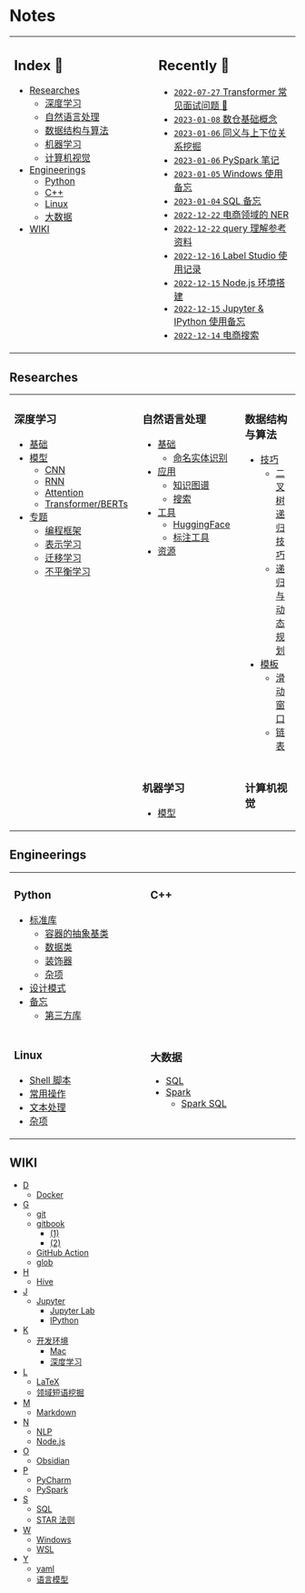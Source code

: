 Notes
===

<table>
<tr>
<td valign="top" width="1000">

<!-- omit in toc -->
## Index 📑

<!-- TOC -->
- [Researches](#researches)
    - [深度学习](#深度学习)
    - [自然语言处理](#自然语言处理)
    - [数据结构与算法](#数据结构与算法)
    - [机器学习](#机器学习)
    - [计算机视觉](#计算机视觉)
- [Engineerings](#engineerings)
    - [Python](#python)
    - [C++](#c)
    - [Linux](#linux)
    - [大数据](#大数据)
- [WIKI](#wiki)
<!-- TOC -->

</td>
<td valign="top" width="1000">

<!-- omit in toc -->
## Recently 📖
<!--START_SECTION:recent-->

- [`2022-07-27` Transformer 常见面试问题 📌](_archives/2022/05/Transformer常见面试问题.md)
- [`2023-01-08` 数仓基础概念](_archives/2023/01/数仓基础.md)
- [`2023-01-06` 同义与上下位关系挖掘](_archives/2022/12/同义与上下位挖掘.md)
- [`2023-01-06` PySpark 笔记](_archives/2023/01/PySpark笔记.md)
- [`2023-01-05` Windows 使用备忘](_archives/2023/01/Windows备忘.md)
- [`2023-01-04` SQL 备忘](_archives/2023/01/SQL备忘.md)
- [`2022-12-22` 电商领域的 NER](_archives/2022/12/电商NER.md)
- [`2022-12-22` query 理解参考资料](_archives/2022/12/query理解相关阅读.md)
- [`2022-12-16` Label Studio 使用记录](_archives/2022/12/label-studio使用记录.md)
- [`2022-12-15` Node.js 环境搭建](_archives/2022/12/nodejs环境.md)
- [`2022-12-15` Jupyter & IPython 使用备忘](_archives/2022/12/jupyter与ipython备忘.md)
- [`2022-12-14` 电商搜索](_archives/2022/12/电商搜索.md)


<!--END_SECTION:recent-->

</td>
</tr>
</table>


<!--START_SECTION:notes-->

## Researches

<table>
<tr>
<td rowspan="3" valign="top" width="1000">

### 深度学习
- [基础](010-深度学习.md#基础)
- [模型](010-深度学习.md#模型)
    - [CNN](010-深度学习.md#cnn)
    - [RNN](010-深度学习.md#rnn)
    - [Attention](010-深度学习.md#attention)
    - [Transformer/BERTs](010-深度学习.md#transformerberts)
- [专题](010-深度学习.md#专题)
    - [编程框架](010-深度学习.md#编程框架)
    - [表示学习](010-深度学习.md#表示学习)
    - [迁移学习](010-深度学习.md#迁移学习)
    - [不平衡学习](010-深度学习.md#不平衡学习)

</td>
<td valign="top" width="1000">

### 自然语言处理
- [基础](030-自然语言处理.md#基础)
    - [命名实体识别](030-自然语言处理.md#命名实体识别)
- [应用](030-自然语言处理.md#应用)
    - [知识图谱](030-自然语言处理.md#知识图谱)
    - [搜索](030-自然语言处理.md#搜索)
- [工具](030-自然语言处理.md#工具)
    - [HuggingFace](030-自然语言处理.md#huggingface)
    - [标注工具](030-自然语言处理.md#标注工具)
- [资源](030-自然语言处理.md#资源)

</td>
<td valign="top" width="1000">

### 数据结构与算法
- [技巧](000-数据结构与算法.md#技巧)
    - [二叉树递归技巧](000-数据结构与算法.md#二叉树递归技巧)
    - [递归与动态规划](000-数据结构与算法.md#递归与动态规划)
- [模板](000-数据结构与算法.md#模板)
    - [滑动窗口](000-数据结构与算法.md#滑动窗口)
    - [链表](000-数据结构与算法.md#链表)

</td>
</tr>

<tr></tr>

<tr>
<td valign="top" width="1000">

### 机器学习
- [模型](020-机器学习.md#模型)

</td>
<td valign="top" width="1000">

### 计算机视觉


</td>
</tr>

</table>


## Engineerings
<table>
<tr>
<td valign="top" width="1000">

### Python
- [标准库](110-Python.md#标准库)
    - [容器的抽象基类](110-Python.md#容器的抽象基类)
    - [数据类](110-Python.md#数据类)
    - [装饰器](110-Python.md#装饰器)
    - [杂项](110-Python.md#杂项)
- [设计模式](110-Python.md#设计模式)
- [备忘](110-Python.md#备忘)
    - [第三方库](110-Python.md#第三方库)

</td>
<td valign="top" width="1000">

### C++


</td>
</tr>

<tr></tr>

<tr>
<td valign="top" width="1000">

### Linux
- [Shell 脚本](210-Linux.md#shell-脚本)
- [常用操作](210-Linux.md#常用操作)
- [文本处理](210-Linux.md#文本处理)
- [杂项](210-Linux.md#杂项)

</td>
<td valign="top" width="1000">

### 大数据
- [SQL](220-大数据.md#sql)
- [Spark](220-大数据.md#spark)
    - [Spark SQL](220-大数据.md#spark-sql)

</td>
</tr>
</table>


## WIKI
- [D](999-WIKI.md#d)
    - [Docker](999-WIKI.md#docker)
- [G](999-WIKI.md#g)
    - [git](999-WIKI.md#git)
    - [gitbook](999-WIKI.md#gitbook)
        - [(1)](999-WIKI.md#1)
        - [(2)](999-WIKI.md#2)
    - [GitHub Action](999-WIKI.md#github-action)
    - [glob](999-WIKI.md#glob)
- [H](999-WIKI.md#h)
    - [Hive](999-WIKI.md#hive)
- [J](999-WIKI.md#j)
    - [Jupyter](999-WIKI.md#jupyter)
        - [Jupyter Lab](999-WIKI.md#jupyter-lab)
        - [IPython](999-WIKI.md#ipython)
- [K](999-WIKI.md#k)
    - [开发环境](999-WIKI.md#开发环境)
        - [Mac](999-WIKI.md#mac)
        - [深度学习](999-WIKI.md#深度学习)
- [L](999-WIKI.md#l)
    - [LaTeX](999-WIKI.md#latex)
    - [领域短语挖掘](999-WIKI.md#领域短语挖掘)
- [M](999-WIKI.md#m)
    - [Markdown](999-WIKI.md#markdown)
- [N](999-WIKI.md#n)
    - [NLP](999-WIKI.md#nlp)
    - [Node.js](999-WIKI.md#nodejs)
- [O](999-WIKI.md#o)
    - [Obsidian](999-WIKI.md#obsidian)
- [P](999-WIKI.md#p)
    - [PyCharm](999-WIKI.md#pycharm)
    - [PySpark](999-WIKI.md#pyspark)
- [S](999-WIKI.md#s)
    - [SQL](999-WIKI.md#sql)
    - [STAR 法则](999-WIKI.md#star-法则)
- [W](999-WIKI.md#w)
    - [Windows](999-WIKI.md#windows)
    - [WSL](999-WIKI.md#wsl)
- [Y](999-WIKI.md#y)
    - [yaml](999-WIKI.md#yaml)
    - [语言模型](999-WIKI.md#语言模型)

<!--END_SECTION:notes-->
